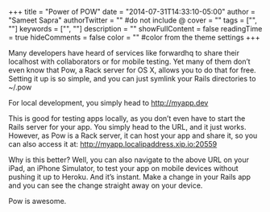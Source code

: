 +++
title = "Power of POW"
date = "2014-07-31T14:33:10-05:00"
author = "Sameet Sapra"
authorTwitter = "" #do not include @
cover = ""
tags = ["", ""]
keywords = ["", ""]
description = ""
showFullContent = false
readingTime = true
hideComments = false
color = "" #color from the theme settings
+++

Many developers have heard of services like forwardhq to share their localhost with collaborators or for mobile testing. Yet many of them don’t even know that Pow, a Rack server for OS X, allows you to do that for free. Setting it up is so simple, and you can just symlink your Rails directories to ~/.pow

For local development, you simply head to http://myapp.dev

This is good for testing apps locally, as you don’t even have to start the Rails server for your app. You simply head to the URL, and it just works. However, as Pow is a Rack server, it can host your app and share it, so you can also access it at: http://myapp.localipaddress.xip.io:20559

Why is this better? Well, you can also navigate to the above URL on your iPad, an iPhone Simulator, to test your app on mobile devices without pushing it up to Heroku. And it’s instant. Make a change in your Rails app and you can see the change straight away on your device.

Pow is awesome.
